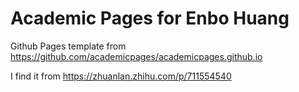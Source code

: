 # Academic Pages for Enbo Huang

Github Pages template from https://github.com/academicpages/academicpages.github.io 

I find it from https://zhuanlan.zhihu.com/p/711554540
